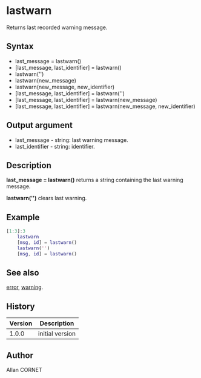 # lastwarn

Returns last recorded warning message.

## Syntax

- last_message = lastwarn()
- [last_message, last_identifier] = lastwarn()
- lastwarn('')
- lastwarn(new_message)
- lastwarn(new_message, new_identifier)
- [last_message, last_identifier] = lastwarn('')
- [last_message, last_identifier] = lastwarn(new_message)
- [last_message, last_identifier] = lastwarn(new_message, new_identifier)

## Output argument

- last_message - string: last warning message.
- last_identifier - string: identifier.

## Description

  <p><b>last_message = lastwarn()</b> returns a string containing the last warning message.</p>
  <p><b>lastwarn('')</b> clears last warning.</p>

## Example

```matlab
[1:3]:3
    lastwarn
    [msg, id] = lastwarn()
    lastwarn('')
    [msg, id] = lastwarn()
```

## See also

[error](error.md), [warning](warning.md).

## History

| Version | Description     |
| ------- | --------------- |
| 1.0.0   | initial version |

## Author

Allan CORNET

